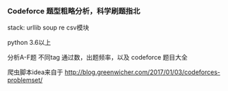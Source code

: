 ### Codeforce 题型粗略分析，科学刷题指北

stack: urllib soup re csv模块

python 3.6以上

分析A-F题 不同tag 通过数，出题频率，以及 codeforce 题目大全

爬虫脚本idea来自于 http://blog.greenwicher.com/2017/01/03/codeforces-problemset/

